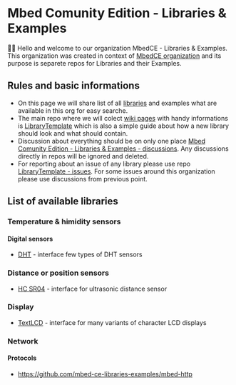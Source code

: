# Mbed Comunity Edition - Libraries & Examples
🙋‍♀️ Hello and welcome to our organization MbedCE - Libraries & Examples. This organization was created in context of [MbedCE organization](https://github.com/mbed-ce) and its purpose is separete repos for Libraries and their Examples.

## Rules and basic informations
* On this page we will share list of all [libraries](https://github.com/mbed-ce-libraries-examples#list-of-available-libraries) and examples what are available in this org for easy searche.
* The main repo where we will colect [wiki pages](https://github.com/mbed-ce-libraries-examples/LibraryTemplate/wiki) with handy informations is [LibraryTemplate](https://github.com/mbed-ce-libraries-examples/LibraryTemplate) which is also a simple guide about how a new library should look and what should contain.
* Discussion about everything should be on only one place [Mbed Comunity Edition - Libraries & Examples - discussions](https://github.com/orgs/mbed-ce-libraries-examples/discussions). Any discussions directly in repos will be ignored and deleted.
* For reporting about an issue of any library please use repo [LibraryTemplate - issues](https://github.com/mbed-ce-libraries-examples/LibraryTemplate/issues). For some issues around this organization please use discussions from previous point.


## List of available libraries
### Temperature & himidity sensors
#### Digital sensors
* [DHT](https://github.com/mbed-ce-libraries-examples/DHT) - interface few types of DHT sensors

### Distance or position sensors
 * [HC SR04](https://github.com/mbed-ce-libraries-examples/HC_SR04)  - interface for ultrasonic distance sensor

### Display
* [TextLCD](https://github.com/mbed-ce-libraries-examples/TextLCD) - interface for many variants of character LCD displays

### Network
#### Protocols
* https://github.com/mbed-ce-libraries-examples/mbed-http

<!--

**Here are some ideas to get you started:**

🙋‍♀️ A short introduction - what is your organization all about?
🌈 Contribution guidelines - how can the community get involved?
👩‍💻 Useful resources - where can the community find your docs? Is there anything else the community should know?
🍿 Fun facts - what does your team eat for breakfast?
🧙 Remember, you can do mighty things with the power of [Markdown](https://docs.github.com/github/writing-on-github/getting-started-with-writing-and-formatting-on-github/basic-writing-and-formatting-syntax)
-->
